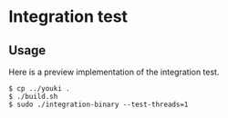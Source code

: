 # Integration test

## Usage
Here is a preview implementation of the integration test.

```
$ cp ../youki .
$ ./build.sh
$ sudo ./integration-binary --test-threads=1
```
